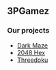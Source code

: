 ## 3PGamez

### Our projects

- [Dark Maze](https://darkly13.github.io/3PGamez/dark_maze)
- [2048 Hex](https://darkly13.github.io/3PGamez/2048_hex)  
- [Threedoku](https://darkly13.github.io/3PGamez/Threedoku)

